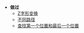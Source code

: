 - **做过**
  - [Z字形变换](LeetCode/Z字形变换.md)
  - [不同路径](LeetCode/不同路径.md)
  - [查找第一个位置和最后一个位置](LeetCode/查找第一个位置和最后一个位置.md.md)
  

